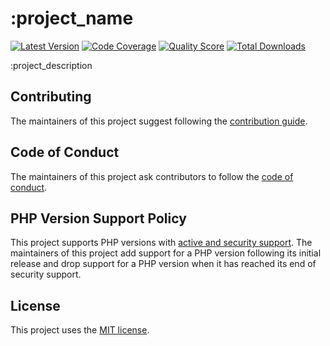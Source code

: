 # :project_name

[![Latest Version](https://img.shields.io/github/release/:vendor/:project_name.svg?style=flat-square)](https://github.com/:vendor/:project_name/releases)
[![Code Coverage](https://img.shields.io/scrutinizer/coverage/g/n:vendor/:project_name.svg?style=flat-square)](https://scrutinizer-ci.com/g/:vendor/:project_name)
[![Quality Score](https://img.shields.io/scrutinizer/g/n:vendor/:project_name.svg?style=flat-square)](https://scrutinizer-ci.com/g/:vendor/:project_name)
[![Total Downloads](https://img.shields.io/packagist/dt/:vendor/:project_name.svg?style=flat-square)](https://packagist.org/packages/:vendor/:project_name)

:project_description

## Contributing

The maintainers of this project suggest following the [contribution guide](.github/CONTRIBUTING.md).

## Code of Conduct

The maintainers of this project ask contributors to follow the [code of conduct](.github/CODE_OF_CONDUCT.md).

## PHP Version Support Policy

This project supports PHP versions with [active and security support](https://www.php.net/supported-versions.php).
The maintainers of this project add support for a PHP version following its initial release and drop support for a PHP
version when it has reached its end of security support.

## License

This project uses the [MIT license](LICENSE).

